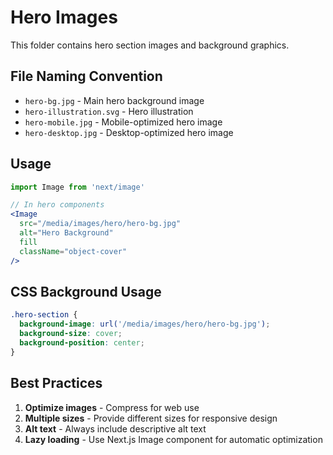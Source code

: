 # Hero Images

This folder contains hero section images and background graphics.

## File Naming Convention

- `hero-bg.jpg` - Main hero background image
- `hero-illustration.svg` - Hero illustration
- `hero-mobile.jpg` - Mobile-optimized hero image
- `hero-desktop.jpg` - Desktop-optimized hero image

## Usage

```jsx
import Image from 'next/image'

// In hero components
<Image 
  src="/media/images/hero/hero-bg.jpg" 
  alt="Hero Background" 
  fill
  className="object-cover"
/>
```

## CSS Background Usage

```css
.hero-section {
  background-image: url('/media/images/hero/hero-bg.jpg');
  background-size: cover;
  background-position: center;
}
```

## Best Practices

1. **Optimize images** - Compress for web use
2. **Multiple sizes** - Provide different sizes for responsive design
3. **Alt text** - Always include descriptive alt text
4. **Lazy loading** - Use Next.js Image component for automatic optimization 